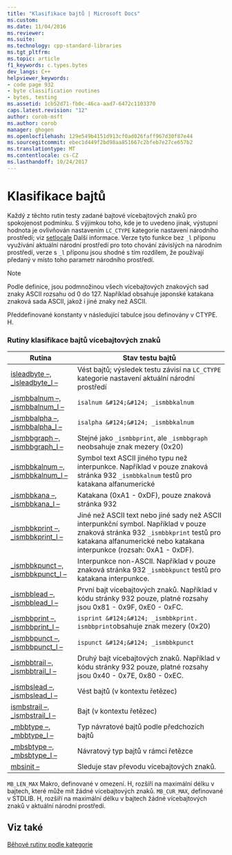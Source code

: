 ```yaml
---
title: "Klasifikace bajtů | Microsoft Docs"
ms.custom: 
ms.date: 11/04/2016
ms.reviewer: 
ms.suite: 
ms.technology: cpp-standard-libraries
ms.tgt_pltfrm: 
ms.topic: article
f1_keywords: c.types.bytes
dev_langs: C++
helpviewer_keywords:
- code page 932
- byte classification routines
- bytes, testing
ms.assetid: 1cb52d71-fb0c-46ca-aad7-6472c1103370
caps.latest.revision: "12"
author: corob-msft
ms.author: corob
manager: ghogen
ms.openlocfilehash: 129e549b4151d913cf0ad026faff967d30f87e44
ms.sourcegitcommit: ebec1d449f2bd98aa851667c2bfeb7e27ce657b2
ms.translationtype: MT
ms.contentlocale: cs-CZ
ms.lasthandoff: 10/24/2017
---
```

# <a name="byte-classification"></a>Klasifikace bajtů
Každý z těchto rutin testy zadané bajtové vícebajtových znaků pro spokojenost podmínku. S výjimkou toho, kde je to uvedeno jinak, výstupní hodnota je ovlivňován nastavením `LC_CTYPE` kategorie nastavení národního prostředí; viz [setlocale](../c-runtime-library/reference/setlocale-wsetlocale.md) Další informace. Verze tyto funkce bez `_l` příponu využívání aktuální národní prostředí pro toto chování závislých na národním prostředí, verze s `_l` příponu jsou shodné s tím rozdílem, že používají předaný v místo toho parametr národního prostředí.  
  
> [!NOTE]
>  Podle definice, jsou podmnožinou všech vícebajtových znakových sad znaky ASCII rozsahu od 0 do 127. Například obsahuje japonské katakana znaková sada ASCII, jakož i jiné znaky než ASCII.  
  
 Předdefinované konstanty v následující tabulce jsou definovány v CTYPE. H.  
  
### <a name="multibyte-character-byte-classification-routines"></a>Rutiny klasifikace bajtů vícebajtových znaků  
  
|Rutina|Stav testu bajtů|  
|-------------|-------------------------|  
|[isleadbyte –, _isleadbyte_l –](../c-runtime-library/reference/isleadbyte-isleadbyte-l.md)|Vést bajtů; výsledek testu závisí na `LC_CTYPE` kategorie nastavení aktuální národní prostředí|  
|[_ismbbalnum –, _ismbbalnum_l –](../c-runtime-library/reference/ismbbalnum-ismbbalnum-l.md)|`isalnum &#124;&#124; _ismbbkalnum`|  
|[_ismbbalpha –, _ismbbalpha_l –](../c-runtime-library/reference/ismbbalpha-ismbbalpha-l.md)|`isalpha &#124;&#124; _ismbbkalnum`|  
|[_ismbbgraph –, _ismbbgraph_l –](../c-runtime-library/reference/ismbbgraph-ismbbgraph-l.md)|Stejné jako `_ismbbprint`, ale `_ismbbgraph` neobsahuje znak mezery (0x20)|  
|[_ismbbkalnum –, _ismbbkalnum_l –](../c-runtime-library/reference/ismbbkalnum-ismbbkalnum-l.md)|Symbol text ASCII jiného typu než interpunkce. Například v pouze znaková stránka 932 `_ismbbkalnum` testů pro katakana alfanumerické|  
|[_ismbbkana –, _ismbbkana_l –](../c-runtime-library/reference/ismbbkana-ismbbkana-l.md)|Katakana (0xA1 - 0xDF), pouze znaková stránka 932|  
|[_ismbbkprint –, _ismbbkprint_l –](../c-runtime-library/reference/ismbbkprint-ismbbkprint-l.md)|Jiné než ASCII text nebo jiné sady než ASCII interpunkční symbol. Například v pouze znaková stránka 932 `_ismbbkprint` testů pro katakana alfanumerické nebo katakana interpunkce (rozsah: 0xA1 - 0xDF).|  
|[_ismbbkpunct –, _ismbbkpunct_l –](../c-runtime-library/reference/ismbbkpunct-ismbbkpunct-l.md)|Interpunkce non-ASCII. Například v pouze znaková stránka 932 `_ismbbkpunct` testů pro katakana interpunkce.|  
|[_ismbblead –, _ismbblead_l –](../c-runtime-library/reference/ismbblead-ismbblead-l.md)|První bajt vícebajtových znaků. Například v kódu stránky 932 pouze, platné rozsahy jsou 0x81 - 0x9F, 0xE0 - 0xFC.|  
|[_ismbbprint –, _ismbbprint_l –](../c-runtime-library/reference/ismbbprint-ismbbprint-l.md)|`isprint &#124;&#124; _ismbbkprint. ismbbprint`obsahuje znak mezery (0x20)|  
|[_ismbbpunct –, _ismbbpunct_l –](../c-runtime-library/reference/ismbbpunct-ismbbpunct-l.md)|`ispunct &#124;&#124; _ismbbkpunct`|  
|[_ismbbtrail –, _ismbbtrail_l –](../c-runtime-library/reference/ismbbtrail-ismbbtrail-l.md)|Druhý bajt vícebajtových znaků. Například v kódu stránky 932 pouze, platné rozsahy jsou 0x40 - 0x7E, 0x80 - 0xEC.|  
|[_ismbslead –, _ismbslead_l –](../c-runtime-library/reference/ismbslead-ismbstrail-ismbslead-l-ismbstrail-l.md)|Vést bajtů (v kontextu řetězec)|  
|[ismbstrail –, _ismbstrail_l –](../c-runtime-library/reference/ismbslead-ismbstrail-ismbslead-l-ismbstrail-l.md)|Bajt (v kontextu řetězec)|  
|[_mbbtype –, _mbbtype_l –](../c-runtime-library/reference/mbbtype-mbbtype-l.md)|Typ návratové bajtů podle předchozích bajtů|  
|[_mbsbtype –, _mbsbtype_l –](../c-runtime-library/reference/mbsbtype-mbsbtype-l.md)|Návratový typ bajtů v rámci řetězce|  
|[mbsinit –](../c-runtime-library/reference/mbsinit.md)|Sleduje stav převodu vícebajtových znaků.|  
  
 `MB_LEN_MAX` Makro, definované v omezení. H, rozšíří na maximální délku v bajtech, které může mít žádné vícebajtových znaků. `MB_CUR_MAX`, definované v STDLIB. H, rozšíří na maximální délku v bajtech žádné vícebajtových znaků v aktuální národní prostředí.  
  
## <a name="see-also"></a>Viz také  
 [Běhové rutiny podle kategorie](../c-runtime-library/run-time-routines-by-category.md)